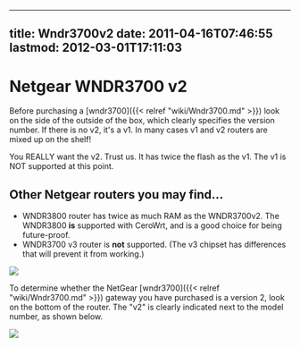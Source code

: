 
---
title: Wndr3700v2
date: 2011-04-16T07:46:55
lastmod: 2012-03-01T17:11:03
---
Netgear WNDR3700 v2
===================

Before purchasing a [wndr3700]({{< relref "wiki/Wndr3700.md" >}}) look on the side of the
outside of the box, which clearly specifies the version number. If there
is no v2, it's a v1. In many cases v1 and v2 routers are mixed up on the
shelf!

You REALLY want the v2. Trust us. It has twice the flash as the v1. The
v1 is NOT supported at this point.

Other Netgear routers you may find...
-------------------------------------

-   WNDR3800 router has twice as much RAM as the WNDR3700v2. The
    WNDR3800 **is** supported with CeroWrt, and is a good choice for
    being future-proof.
-   WNDR3700 v3 router is **not** supported. (The v3 chipset has
    differences that will prevent it from working.)

![](wndr3700v2-box.jpg)

To determine whether the NetGear [wndr3700]({{< relref "wiki/Wndr3700.md" >}}) gateway you have
purchased is a version 2, look on the bottom of the router. The "v2" is
clearly indicated next to the model number, as shown below.

![](wndr3700v2.jpg)
